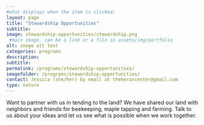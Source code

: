```yaml
---
#what displays when the item is clicked:
layout: page
title: "Stewardship Opportunities"
subtitle:
image: stewardship-opportunities/stewardship.png
 #main image, can be a link or a file in assets/img/portfolio
alt: image alt text
categories: programs
description:
subtitle:
permalink: /programs/stewardship-opportunities/
imagefolder: /programs/stewardship-opportunities/
contact: Jessica (she/her) by email at theheroncenter@gmail.com
type: nature
---
```


Want to partner with us in tending to the land? We have shared our land with neighbors and friends for beekeeping, maple tapping and farming. Talk to us about your ideas and let us see what is possible when we work together. 